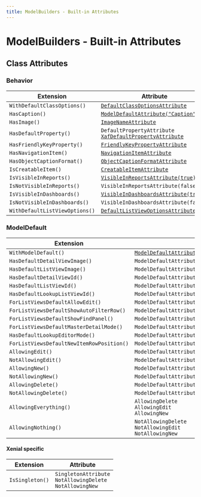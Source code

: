 ```yaml
---
title: ModelBuilders - Built-in Attributes
---
```


# ModelBuilders - Built-in Attributes

## Class Attributes

### Behavior

| Extension                             | Attribute                                                         |
| ------------------------------------- |------------------------------------------------------------------ |
| `WithDefaultClassOptions()`           | [`DefaultClassOptionsAttribute`](https://docs.devexpress.com/eXpressAppFramework/DevExpress.Persistent.Base.DefaultClassOptionsAttribute)                                    |
| `HasCaption()`                        | [`ModelDefaultAttribute("Caption")`](https://docs.devexpress.com/eXpressAppFramework/DevExpress.ExpressApp.Model.ModelDefaultAttribute)                                |
| `HasImage()`                          | [`ImageNameAttribute`](https://docs.devexpress.com/eXpressAppFramework/DevExpress.Persistent.Base.ImageNameAttribute)                                              |
| `HasDefaultProperty()`                | `DefaultPropertyAttribute`<br>[`XafDefaultPropertyAttribute`](https://docs.devexpress.com/eXpressAppFramework/DevExpress.ExpressApp.DC.XafDefaultPropertyAttribute)       |
| `HasFriendlyKeyProperty()`            | [`FriendlyKeyPropertyAttribute`](https://docs.devexpress.com/eXpressAppFramework/DevExpress.Persistent.Base.FriendlyKeyPropertyAttribute)                                    |
| `HasNavigationItem()`                 | [`NavigationItemAttribute`](https://docs.devexpress.com/eXpressAppFramework/DevExpress.Persistent.Base.NavigationItemAttribute)                                         |
| `HasObjectCaptionFormat()`            | [`ObjectCaptionFormatAttribute`](https://docs.devexpress.com/eXpressAppFramework/DevExpress.Persistent.Base.ObjectCaptionFormatAttribute)                                    |
| `IsCreatableItem()`                   | [`CreatableItemAttribute`](https://docs.devexpress.com/eXpressAppFramework/DevExpress.Persistent.Base.CreatableItemAttribute)                                          |
| `IsVisibleInReports()`                | [`VisibleInReportsAttribute(true)`](https://docs.devexpress.com/eXpressAppFramework/DevExpress.Persistent.Base.VisibleInReportsAttribute)                                 |
| `IsNotVisibleInReports()`             | `VisibleInReportsAttribute(false)`                                |
| `IsVisibleInDashboards()`             | [`VisibleInDashboardsAttribute(true)`](https://docs.devexpress.com/eXpressAppFramework/DevExpress.Persistent.Base.VisibleInDashboardsAttribute)                              |
| `IsNotVisibleInDashboards()`          | `VisibleInDashboardsAttribute(false)`                             |
| `WithDefaultListViewOptions()`        | [`DefaultListViewOptionsAttribute`](https://docs.devexpress.com/eXpressAppFramework/DevExpress.ExpressApp.DefaultListViewOptionsAttribute)                                 |


### ModelDefault

| Extension                                         | Attribute                                                         |
| ------------------------------------------------- |------------------------------------------------------------------ |
| `WithModelDefault()`                              | [`ModelDefaultAttribute`](https://docs.devexpress.com/eXpressAppFramework/DevExpress.ExpressApp.Model.ModelDefaultAttribute)                                          |
| `HasDefaultDetailViewImage()`                     | `ModelDefaultAttribute("DefaultDetailViewImage")`                 |
| `HasDefaultListViewImage()`                       | `ModelDefaultAttribute("DefaultListViewImage")`                   |
| `HasDefaultDetailViewId()`                        | `ModelDefaultAttribute("DefaultDetailView")`                      |
| `HasDefaultListViewId()`                          | `ModelDefaultAttribute("DefaultListView")`                        |
| `HasDefaultLookupListViewId()`                    | `ModelDefaultAttribute("DefaultLookupListView")`                  |
| `ForListViewsDefaultAllowEdit()`                  | `ModelDefaultAttribute("DefaultListViewAllowEdit")`               |
| `ForListViewsDefaultShowAutoFilterRow()`          | `ModelDefaultAttribute("DefaultListViewShowAutoFilterRow")`       |
| `ForListViewsDefaultShowFindPanel()`              | `ModelDefaultAttribute("DefaultListViewShowFindPanel")`           |
| `ForListViewsDefaultMasterDetailMode()`           | `ModelDefaultAttribute("ForListViewsDefaultMasterDetailMode")`    |
| `HasDefaultLookupEditorMode()`                    | `ModelDefaultAttribute("DefaultLookupEditorMode")`                |
| `ForListViewsDefaultNewItemRowPosition()`         | `ModelDefaultAttribute("DefaultListViewNewItemRowPosition")`      |
| `AllowingEdit()`                                  | `ModelDefaultAttribute("AllowEdit", "True")`                      |
| `NotAllowingEdit()`                               | `ModelDefaultAttribute("AllowEdit", "False")`                     |
| `AllowingNew()`                                   | `ModelDefaultAttribute("AllowNew", "True")`                       |
| `NotAllowingNew()`                                | `ModelDefaultAttribute("AllowNew", "False")`                      |
| `AllowingDelete()`                                | `ModelDefaultAttribute("AllowDelete", "True")`                    |
| `NotAllowingDelete()`                             | `ModelDefaultAttribute("AllowDelete", "False")`                   |
| `AllowingEverything()`                            | `AllowingDelete`<br>`AllowingEdit`<br>`AllowingNew`               |
| `AllowingNothing()`                               | `NotAllowingDelete`<br>`NotAllowingEdit`<br>`NotAllowingNew`      |


#### Xenial specific

| Extension                             | Attribute                                                         |
| ------------------------------------- |------------------------------------------------------------------ |
| `IsSingleton()`                       | `SingletonAttribute`<br>`NotAllowingDelete`<br>`NotAllowingNew`   |